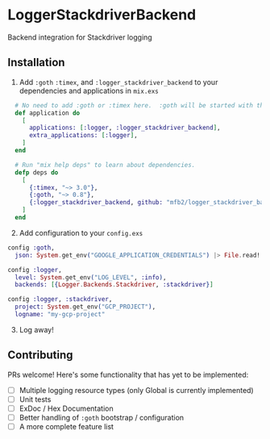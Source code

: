 # LoggerStackdriverBackend

Backend integration for Stackdriver logging

## Installation

1.  Add `:goth` `:timex`, and `:logger_stackdriver_backend` to your dependencies and applications in `mix.exs`

```Elixir
  # No need to add :goth or :timex here.  :goth will be started with the logger startup
  def application do
    [
      applications: [:logger, :logger_stackdriver_backend],
      extra_applications: [:logger],
    ]
  end

  # Run "mix help deps" to learn about dependencies.
  defp deps do
    [
      {:timex, "~> 3.0"},
      {:goth, "~> 0.8"},
      {:logger_stackdriver_backend, github: "mfb2/logger_stackdriver_backend"}
    ]
  end
```

2.  Add configuration to your `config.exs`

```Elixir
config :goth,
  json: System.get_env("GOOGLE_APPLICATION_CREDENTIALS") |> File.read!

config :logger,
  level: System.get_env("LOG_LEVEL", :info),
  backends: [{Logger.Backends.Stackdriver, :stackdriver}]

config :logger, :stackdriver,
  project: System.get_env("GCP_PROJECT"),
  logname: "my-gcp-project"
```

3.  Log away!

## Contributing

PRs welcome!  Here's some functionality that has yet to be implemented:
 - [ ] Multiple logging resource types (only Global is currently implemented)
 - [ ] Unit tests
 - [ ] ExDoc / Hex Documentation
 - [ ] Better handling of `:goth` bootstrap / configuration
 - [ ] A more complete feature list
